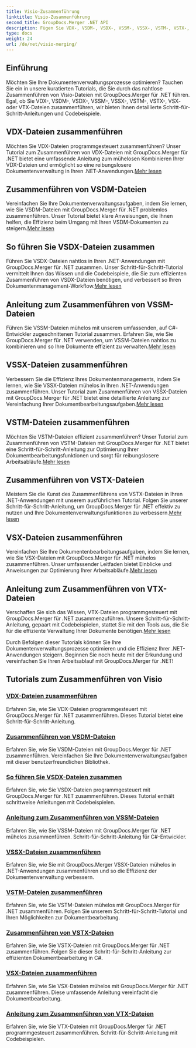 ```yaml
---
title: Visio-Zusammenführung
linktitle: Visio-Zusammenführung
second_title: GroupDocs.Merger .NET API
description: Fügen Sie VDX-, VSDM-, VSDX-, VSSM-, VSSX-, VSTM-, VSTX-, VSX- und VTX-Dateien ganz einfach mit GroupDocs.Merger für .NET zusammen. Schritt-für-Schritt-Anleitungen für die nahtlose Dokumentzusammenführung.
type: docs
weight: 24
url: /de/net/visio-merging/
---
```


## Einführung

Möchten Sie Ihre Dokumentenverwaltungsprozesse optimieren? Tauchen Sie ein in unsere kuratierten Tutorials, die Sie durch das nahtlose Zusammenführen von Visio-Dateien mit GroupDocs.Merger für .NET führen. Egal, ob Sie VDX-, VSDM-, VSDX-, VSSM-, VSSX-, VSTM-, VSTX-, VSX- oder VTX-Dateien zusammenführen, wir bieten Ihnen detaillierte Schritt-für-Schritt-Anleitungen und Codebeispiele.

## VDX-Dateien zusammenführen

 Möchten Sie VDX-Dateien programmgesteuert zusammenführen? Unser Tutorial zum Zusammenführen von VDX-Dateien mit GroupDocs.Merger für .NET bietet eine umfassende Anleitung zum mühelosen Kombinieren Ihrer VDX-Dateien und ermöglicht so eine reibungslosere Dokumentenverwaltung in Ihren .NET-Anwendungen.[Mehr lesen](./merge-vdx-files/)

## Zusammenführen von VSDM-Dateien

Vereinfachen Sie Ihre Dokumentenverwaltungsaufgaben, indem Sie lernen, wie Sie VSDM-Dateien mit GroupDocs.Merger für .NET problemlos zusammenführen. Unser Tutorial bietet klare Anweisungen, die Ihnen helfen, die Effizienz beim Umgang mit Ihren VSDM-Dokumenten zu steigern.[Mehr lesen](./merging-vsdm-files/)

## So führen Sie VSDX-Dateien zusammen

 Führen Sie VSDX-Dateien nahtlos in Ihren .NET-Anwendungen mit GroupDocs.Merger für .NET zusammen. Unser Schritt-für-Schritt-Tutorial vermittelt Ihnen das Wissen und die Codebeispiele, die Sie zum effizienten Zusammenführen von VSDX-Dateien benötigen, und verbessert so Ihren Dokumentenmanagement-Workflow.[Mehr lesen](./how-to-merge-vsdx-files/)

## Anleitung zum Zusammenführen von VSSM-Dateien

 Führen Sie VSSM-Dateien mühelos mit unserem umfassenden, auf C#-Entwickler zugeschnittenen Tutorial zusammen. Erfahren Sie, wie Sie GroupDocs.Merger für .NET verwenden, um VSSM-Dateien nahtlos zu kombinieren und so Ihre Dokumente effizient zu verwalten.[Mehr lesen](./guide-merging-vssm-files/)

## VSSX-Dateien zusammenführen

Verbessern Sie die Effizienz Ihres Dokumentenmanagements, indem Sie lernen, wie Sie VSSX-Dateien mühelos in Ihren .NET-Anwendungen zusammenführen. Unser Tutorial zum Zusammenführen von VSSX-Dateien mit GroupDocs.Merger für .NET bietet eine detaillierte Anleitung zur Vereinfachung Ihrer Dokumentbearbeitungsaufgaben.[Mehr lesen](./merging-vssx-files/)

## VSTM-Dateien zusammenführen

 Möchten Sie VSTM-Dateien effizient zusammenführen? Unser Tutorial zum Zusammenführen von VSTM-Dateien mit GroupDocs.Merger für .NET bietet eine Schritt-für-Schritt-Anleitung zur Optimierung Ihrer Dokumentbearbeitungsfunktionen und sorgt für reibungslosere Arbeitsabläufe.[Mehr lesen](./merge-vstm-files/)

## Zusammenführen von VSTX-Dateien

 Meistern Sie die Kunst des Zusammenführens von VSTX-Dateien in Ihren .NET-Anwendungen mit unserem ausführlichen Tutorial. Folgen Sie unserer Schritt-für-Schritt-Anleitung, um GroupDocs.Merger für .NET effektiv zu nutzen und Ihre Dokumentenverwaltungsfunktionen zu verbessern.[Mehr lesen](./merging-vstx-files/)

## VSX-Dateien zusammenführen

Vereinfachen Sie Ihre Dokumentenbearbeitungsaufgaben, indem Sie lernen, wie Sie VSX-Dateien mit GroupDocs.Merger für .NET mühelos zusammenführen. Unser umfassender Leitfaden bietet Einblicke und Anweisungen zur Optimierung Ihrer Arbeitsabläufe.[Mehr lesen](./merge-vsx-files/)

## Anleitung zum Zusammenführen von VTX-Dateien

 Verschaffen Sie sich das Wissen, VTX-Dateien programmgesteuert mit GroupDocs.Merger für .NET zusammenzuführen. Unsere Schritt-für-Schritt-Anleitung, gepaart mit Codebeispielen, stattet Sie mit den Tools aus, die Sie für die effiziente Verwaltung Ihrer Dokumente benötigen.[Mehr lesen](./guide-merging-vtx-files/)

Durch Befolgen dieser Tutorials können Sie Ihre Dokumentenverwaltungsprozesse optimieren und die Effizienz Ihrer .NET-Anwendungen steigern. Beginnen Sie noch heute mit der Erkundung und vereinfachen Sie Ihren Arbeitsablauf mit GroupDocs.Merger für .NET!
## Tutorials zum Zusammenführen von Visio
### [VDX-Dateien zusammenführen](./merge-vdx-files/)
Erfahren Sie, wie Sie VDX-Dateien programmgesteuert mit GroupDocs.Merger für .NET zusammenführen. Dieses Tutorial bietet eine Schritt-für-Schritt-Anleitung.
### [Zusammenführen von VSDM-Dateien](./merging-vsdm-files/)
Erfahren Sie, wie Sie VSDM-Dateien mit GroupDocs.Merger für .NET zusammenführen. Vereinfachen Sie Ihre Dokumentenverwaltungsaufgaben mit dieser benutzerfreundlichen Bibliothek.
### [So führen Sie VSDX-Dateien zusammen](./how-to-merge-vsdx-files/)
Erfahren Sie, wie Sie VSDX-Dateien programmgesteuert mit GroupDocs.Merger für .NET zusammenführen. Dieses Tutorial enthält schrittweise Anleitungen mit Codebeispielen.
### [Anleitung zum Zusammenführen von VSSM-Dateien](./guide-merging-vssm-files/)
Erfahren Sie, wie Sie VSSM-Dateien mit GroupDocs.Merger für .NET mühelos zusammenführen. Schritt-für-Schritt-Anleitung für C#-Entwickler.
### [VSSX-Dateien zusammenführen](./merging-vssx-files/)
Erfahren Sie, wie Sie mit GroupDocs.Merger VSSX-Dateien mühelos in .NET-Anwendungen zusammenführen und so die Effizienz der Dokumentenverwaltung verbessern.
### [VSTM-Dateien zusammenführen](./merge-vstm-files/)
Erfahren Sie, wie Sie VSTM-Dateien mühelos mit GroupDocs.Merger für .NET zusammenführen. Folgen Sie unserem Schritt-für-Schritt-Tutorial und Ihren Möglichkeiten zur Dokumentbearbeitung.
### [Zusammenführen von VSTX-Dateien](./merging-vstx-files/)
Erfahren Sie, wie Sie VSTX-Dateien mit GroupDocs.Merger für .NET zusammenführen. Folgen Sie dieser Schritt-für-Schritt-Anleitung zur effizienten Dokumentbearbeitung in C#.
### [VSX-Dateien zusammenführen](./merge-vsx-files/)
Erfahren Sie, wie Sie VSX-Dateien mühelos mit GroupDocs.Merger für .NET zusammenführen. Diese umfassende Anleitung vereinfacht die Dokumentbearbeitung.
### [Anleitung zum Zusammenführen von VTX-Dateien](./guide-merging-vtx-files/)
Erfahren Sie, wie Sie VTX-Dateien mit GroupDocs.Merger für .NET programmgesteuert zusammenführen. Schritt-für-Schritt-Anleitung mit Codebeispielen.